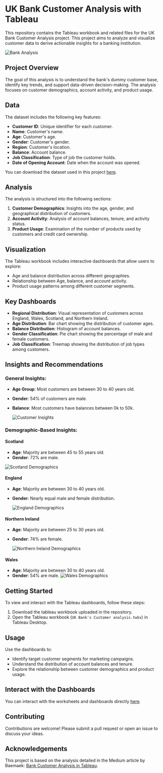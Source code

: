 # UK Bank Customer Analysis with Tableau

This repository contains the Tableau workbook and related files for the UK Bank Customer Analysis project. This project aims to analyze and visualize customer data to derive actionable insights for a banking institution.

![Bank Analysis](https://www.bizagi.com/files/live/sites/bizagi/files/Blogs/Banking%20Innovation-%20Why%20Banks%20Need%20to%20Modernize.jpg)


## Project Overview

The goal of this analysis is to understand the bank's dummy customer base, identify key trends, and support data-driven decision-making. The analysis focuses on customer demographics, account activity, and product usage.

## Data

The dataset includes the following key features:
- **Customer ID**: Unique identifier for each customer.
- **Name**: Customer's name.
- **Age**: Customer's age.
- **Gender**: Customer's gender.
- **Region**: Customer's location.
- **Balance**: Account balance.
- **Job Classification**: Type of job the customer holds.
- **Date of Opening Account**: Date when the account was opened.

You can download the dataset used in this project [here](https://sds-platform-private.s3-us-east-2.amazonaws.com/uploads/P1-UK-Bank-Customers.csv).


## Analysis

The analysis is structured into the following sections:
1. **Customer Demographics**: Insights into the age, gender, and geographical distribution of customers.
2. **Account Activity**: Analysis of account balances, tenure, and activity status.
3. **Product Usage**: Examination of the number of products used by customers and credit card ownership.

## Visualization

The Tableau workbook includes interactive dashboards that allow users to explore:
- Age and balance distribution across different geographies.
- Relationship between Age, balance, and account activity.
- Product usage patterns among different customer segments.

## Key Dashboards

- **Regional Distribution**: Visual representation of customers across England, Wales, Scotland, and Northern Ireland.
- **Age Distribution**: Bar chart showing the distribution of customer ages.
- **Balance Distribution**: Histogram of account balances.
- **Gender Classification**: Pie chart showing the percentage of male and female customers.
- **Job Classification**: Treemap showing the distribution of job types among customers.

## Insights and Recommendations

### General Insights:
- **Age Group**: Most customers are between 30 to 40 years old.
- **Gender**: 54% of customers are male.
- **Balance**: Most customers have balances between 0k to 50k.
  
  ![Customer Insights](Dashboard.png)

### Demographic-Based Insights:
#### Scotland
- **Age**: Majority are between 45 to 55 years old.
- **Gender**: 72% are male.
  
 ![Scotland Demographics](Scotland.png)


#### England
- **Age**: Majority are between 30 to 40 years old.
- **Gender**: Nearly equal male and female distribution.
  
   ![England Demographics](England.png)

#### Northern Ireland
- **Age**: Majority are between 25 to 30 years old.
- **Gender**: 74% are female.
  
  ![Northern Ireland Demographics](Ireland.png)

#### Wales
- **Age**: Majority are between 30 to 40 years old.
- **Gender**: 54% are male.
 ![Wales Demographics](Wales.png)

## Getting Started

To view and interact with the Tableau dashboards, follow these steps:

1.  Download the tableau workbook uploaded in the repository.
2.  Open the Tableau workbook (`UK Bank's Customer analysis.twbx`) in Tableau Desktop.

## Usage

Use the dashboards to:
- Identify target customer segments for marketing campaigns.
- Understand the distribution of account balances and tenure.
- Explore the relationship between customer demographics and product usage.

## Interact with the Dashboards

You can interact with the worksheets and dashboards directly [here](https://public.tableau.com/app/profile/sunkara.jagadeesh.chandra.prasad/viz/UKBankCustomerAnalysis_17178201675640/CustomerStoryLine).

## Contributing

Contributions are welcome! Please submit a pull request or open an issue to discuss your ideas.

## Acknowledgements

This project is based on the analysis detailed in the Medium article by Baemaek: [Bank Customer Analysis in Tableau](https://medium.com/@baemaek/bank-customer-analysis-tableau-c4c7b7398ff2).
